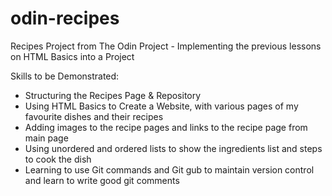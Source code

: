 # odin-recipes
Recipes Project from The Odin Project - Implementing the previous lessons on HTML Basics into a Project

Skills to be Demonstrated:
- Structuring the Recipes Page & Repository
- Using HTML Basics to Create a Website, with various pages of my favourite dishes and their recipes
- Adding images to the recipe pages and links to the recipe page from main page
- Using unordered and ordered lists to show the ingredients list and steps to cook the dish
- Learning to use Git commands and Git gub to maintain version control and learn to write good git comments
